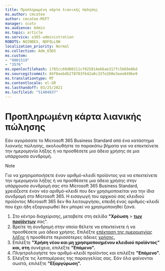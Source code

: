 ```yaml
---
title: Προπληρωμένη κάρτα λιανικής πώλησης
ms.author: cmcatee
author: cmcatee-MSFT
manager: scotv
ms.audience: Admin
ms.topic: article
ms.service: o365-administration
ROBOTS: NOINDEX, NOFOLLOW
localization_priority: Normal
ms.collection: Adm_O365
ms.custom:
- "9001519"
- "3576"
ms.openlocfilehash: 1785cc69d00211cf025814e66ae317fc5b69e8bd
ms.sourcegitcommit: 84f0aebdb278703f642a0c33fe260e3aee849be9
ms.translationtype: MT
ms.contentlocale: el-GR
ms.lasthandoff: 03/25/2021
ms.locfileid: "51404837"
---
```

# <a name="retail-prepaid-card"></a>Προπληρωμένη κάρτα λιανικής πώλησης

Εάν αγοράσατε το Microsoft 365 Business Standard από ένα κατάστημα λιανικής πώλησης, ακολουθήστε τα παρακάτω βήματα για να επεκτείνετε την ημερομηνία λήξης ή να προσθέσετε μια άδεια χρήσης σε μια υπάρχουσα συνδρομή.

> [!NOTE]
> Για να χρησιμοποιήσετε έναν αριθμό-κλειδί προϊόντος για να επεκτείνετε την ημερομηνία λήξης ή να προσθέσετε μια άδεια χρήσης στην υπάρχουσα συνδρομή σας στο Microsoft 365 Business Standard, χρειάζεστε έναν νέο αριθμό-κλειδί που δεν χρησιμοποιείται για την ίδια συνδρομή στο Microsoft 365. Η εισαγωγή του αρχικού σας κλειδιού προϊόντος Microsoft 365 δεν θα λειτουργήσει, επειδή ένας αριθμός-κλειδί που έχει ήδη εξαργυρωθεί δεν μπορεί να χρησιμοποιηθεί ξανά.

1. Στο κέντρο διαχείρισης, μεταβείτε στη σελίδα **"Χρέωση**  >  **[των προϊόντων](https://go.microsoft.com/fwlink/p/?linkid=842054)** σας".
2. Βρείτε τη συνδρομή στην οποία θέλετε να επεκτείνετε ή να προσθέσετε μια άδεια χρήσης. Επιλέξτε [επέκταση της ημερομηνίας λήξης](https://go.microsoft.com/fwlink/p/?linkid=842054) ή προσθέστε περισσότερες άδειες [χρήσης.](https://go.microsoft.com/fwlink/p/?linkid=842054)
3. Επιλέξτε **"Χρήση νέου και μη χρησιμοποιημένου κλειδιού προϊόντος" και, στη** συνέχεια, επιλέξτε **"Επόμενο".**
4. Πληκτρολογήστε τον αριθμό-κλειδί προϊόντος και επιλέξτε **"Επόμενο".**
5. Ελέγξτε τις λεπτομέρειες της παραγγελίας σας. Εάν όλα φαίνονται σωστά, επιλέξτε **"Εξαργύρωση".**